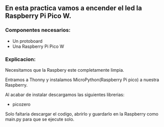 ## En esta practica vamos a encender el led la Raspberry Pi Pico W.

### Componentes necesarios:

- Un protoboard
- Una Raspberry Pi Pico W

### Explicacion:

Necesitamos que la Raspbery este completamente limpia.

Entramos a Thonny y instalamos MicroPython(Raspberry Pi pico) a nuestra Raspberry.

Al acabar de instalar descargamos las siguientes librerias:

- picozero

Solo faltaria descargar el codigo, abrirlo y guardarlo en la Raspberry como main.py para que se ejecute solo.
